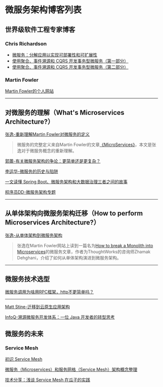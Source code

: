 # 微服务架构博客列表
## 世界级软件工程专家博客
### Chris Richardson
* [微服务：分解应用以实现可部署性和可扩展性](https://www.infoq.cn/article/microservices-intro?utm_source=related_read&utm_medium=article)
* [使用聚合、事件溯源和 CQRS 开发事务型微服务（第一部分）](https://www.infoq.cn/article/microservices-aggregates-events-cqrs-part-1-richardson)
* [使用聚合、事件溯源和 CQRS 开发事务型微服务（第二部分）](https://www.infoq.cn/article/microservices-aggregates-events-cqrs-part-2-richardson)

### Martin Fowler
[Martin Fowler的个人网站](https://martinfowler.com/)

---
## 对微服务的理解（What's Microservices Architecture?）
[张逸-重新理解Martin Fowler对微服务的定义](http://zhangyi.xyz/understanding-micro-service-definition/)
> 微服务的完整定义来自Martin Fowler的文章[《MicroServices》](https://www.martinfowler.com/articles/microservices.html)，本文是张逸对于微服务概念的重新理解。

[郭蕾-有关微服务架构的争论：更简单还是更复杂？](https://www.infoq.cn/article/2014/05/micro-server-architecture-debate/)

[李运华-微服务的历史与陷阱](https://mp.weixin.qq.com/s/ASAyc7rhyJXBSx_d7geinA)

[一文读懂 Spring Boot、微服务架构和大数据治理三者之间的故事](https://www.cnblogs.com/ityouknow/p/9034377.html)

[程序员DD-微服务架构专题](http://blog.didispace.com/micro-serivces-arch/)

---
## 从单体架构向微服务架构迁移（How to perform Microservices Architecture?）
[张逸-从单体架构到微服务架构](http://zhangyi.xyz/how-to-break-monolith-into-microservices/)
> 张逸在Martin Fowler网站上读到一篇名为[How to break a Monolith into Microservices](https://martinfowler.com/articles/break-monolith-into-microservices.html)的微服务文章，作者为ThoughtWorks的咨询师Zhamak Dehghani，介绍了如何从单体架构演进到微服务架构。



---

## 微服务技术选型
[微服务调用为啥用RPC框架，http不更简单吗？](https://zhuanlan.zhihu.com/p/61364466)

---
[Matt Stine-迁移到云原生应用架构](https://jimmysong.io/migrating-to-cloud-native-application-architectures/)

[InfoQ-溯源微服务开发体系：一位 Java 开发者的转型思考](https://www.infoq.cn/article/DbHmVFwMsT4EGTQo-GRw)

## 微服务的未来
### Service Mesh
[初识 Service Mesh](https://www.jianshu.com/p/e23e3e74538e)

[微服务（Microservices）和服务网格（Service Mesh）架构概念整理](https://www.cnblogs.com/xishuai/p/microservices-and-service-mesh.html)

[技术分享：浅谈 Service Mesh 在瓜子的实践](https://www.infoq.cn/article/oeQ0Wm4e4OP*1LMN6IEo)
